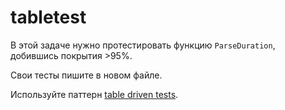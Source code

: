 # tabletest

В этой задаче нужно протестировать функцию `ParseDuration`, добившись покрытия >95%.

Свои тесты пишите в новом файле.

Используйте паттерн [table driven tests](https://github.com/golang/go/wiki/TableDrivenTests).
